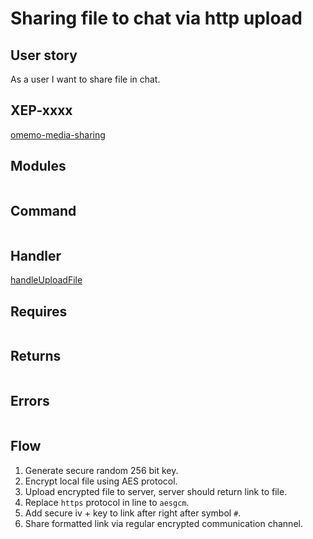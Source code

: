 # Sharing file to chat via http upload

## User story
As a user I want to share file in chat.


## XEP-xxxx
[omemo-media-sharing](https://xmpp.org/extensions/inbox/omemo-media-sharing.html)

## Modules
```

```

## Command
```kotlin

```

## Handler
[handleUploadFile](../../core/domain/src/main/java/cc/cryptopunks/crypton/handler/UploadFile.kt)

## Requires
```kotlin

```

## Returns
```kotlin

```

## Errors
```kotlin

```

## Flow
1. Generate secure random 256 bit key.
1. Encrypt local file using AES protocol.
1. Upload encrypted file to server, server should return link to file.
1. Replace `https` protocol in line to `aesgcm`.
1. Add secure iv + key to link after right after symbol `#`.
1. Share formatted link via regular encrypted communication channel.
